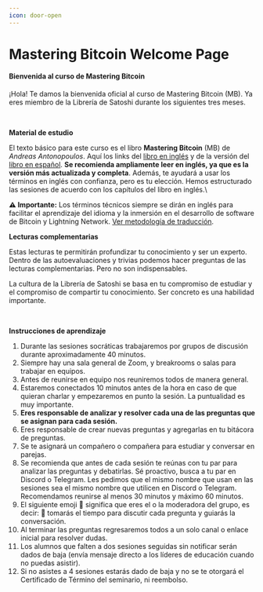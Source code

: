 ```yaml
---
icon: door-open
---
```


# Mastering Bitcoin Welcome Page

#### Bienvenida al curso de Mastering Bitcoin

¡Hola! Te damos la bienvenida oficial al curso de Mastering Bitcoin (MB). Ya eres miembro de la Librería de Satoshi durante los siguientes tres meses.

‍

**Material de estudio**

El texto básico para este curso es el libro **Mastering Bitcoin** (MB) de _Andreas Antonopoulos_. Aquí los links del [libro en inglés](https://github.com/bitcoinbook/bitcoinbook) y de la versión del [libro en español](https://drive.google.com/file/d/18NDHehFLGBDi_EVQQ59wQ2I99cvrrTJZ/view?usp=sharing). **Se recomienda ampliamente leer en inglés, ya que es la versión más actualizada y completa**. Además, te ayudará a usar los términos en inglés con confianza, pero es tu elección. Hemos estructurado las sesiones de acuerdo con los capítulos del libro en inglés.\


**⚠️ Importante:** Los términos técnicos siempre se dirán en inglés para facilitar el aprendizaje del idioma y la inmersión en el desarrollo de software de Bitcoin y Lightning Network. [Ver metodología de traducción](https://docs.google.com/document/d/1uPy771hf2xUElcaOR_Sk9NTqODeg9QZENYWL9leQc1g/edit?usp=sharing).

**Lecturas complementarias**

Estas lecturas te permitirán profundizar tu conocimiento y ser un experto. Dentro de las autoevaluaciones y trivias podemos hacer preguntas de las lecturas complementarias. Pero no son indispensables.

La cultura de la Librería de Satoshi se basa en tu compromiso de estudiar y el compromiso de compartir tu conocimiento. Ser concreto es una habilidad importante.

‍

**Instrucciones de aprendizaje**

1. Durante las sesiones socráticas trabajaremos por grupos de discusión durante aproximadamente 40 minutos.
2. Siempre hay una sala general de Zoom, y breakrooms o salas para trabajar en equipos.
3. Antes de reunirse en equipo nos reuniremos todos de manera general.
4. Estaremos conectados 10 minutos antes de la hora en caso de que quieran charlar y empezaremos en punto la sesión. La puntualidad es muy importante.
5. **Eres responsable de analizar y resolver cada una de las preguntas que se asignan para cada sesión.**
6. Eres responsable de crear nuevas preguntas y agregarlas en tu bitácora de preguntas.
7. Se te asignará un compañero o compañera para estudiar y conversar en parejas.
8. Se recomienda que antes de cada sesión te reúnas con tu par para analizar las preguntas y debatirlas. Sé proactivo, busca a tu par en Discord o Telegram. Les pedimos que el mismo nombre que usan en las sesiones sea el mismo nombre que utilicen en Discord o Telegram. Recomendamos reunirse al menos 30 minutos y máximo 60 minutos.
9. El siguiente emoji 🤠 significa que eres el o la moderadora del grupo, es decir: 🤠 tomarás el tiempo para discutir cada pregunta y guiarás la conversación.
10. Al terminar las preguntas regresaremos todos a un solo canal o enlace inicial para resolver dudas.
11. Los alumnos que falten a dos sesiones seguidas sin notificar serán dados de baja (envía mensaje directo a los líderes de educación cuando no puedas asistir).
12. Si no asistes a 4 sesiones estarás dado de baja y no se te otorgará el Certificado de Término del seminario, ni reembolso.

‍
